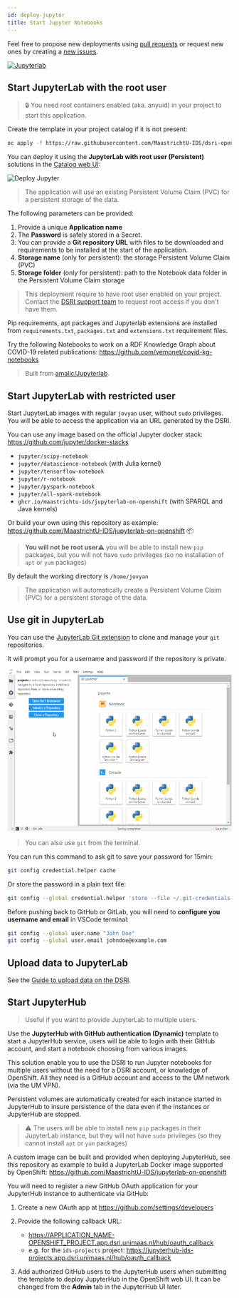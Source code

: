 ```yaml
---
id: deploy-jupyter
title: Start Jupyter Notebooks
---
```


Feel free to propose new deployments using [pull requests](https://github.com/MaastrichtU-IDS/dsri-documentation/pulls) or request new ones by creating a [new issues](https://github.com/MaastrichtU-IDS/dsri-documentation/issues).

[![Jupyterlab](/dsri-documentation/img/jupyter_logo.png)](https://jupyter.org/)

## Start JupyterLab with the root user

> 🔒 You need root containers enabled (aka. anyuid) in your project to start this application.

Create the template in your project catalog if it is not present:

```bash
oc apply -f https://raw.githubusercontent.com/MaastrichtU-IDS/dsri-openshift-applications/main/templates-anyuid/template-jupyterlab-root-persistent.yml
```

You can deploy it using the **JupyterLab with root user (Persistent)** solutions in the [Catalog web UI](https://app.dsri.unimaas.nl:8443/console/catalog):

<img src="/dsri-documentation/img/screenshot-deploy-jupyter.png" alt="Deploy Jupyter" style="max-width: 100%; max-height: 100%;" />

> The application will use an existing Persistent Volume Claim (PVC) for a persistent storage of the data.

The following parameters can be provided:

1. Provide a unique **Application name**
2. The **Password** is safely stored in a Secret.
3. You can provide a **Git repository URL** with files to be downloaded and requirements to be installed at the start of the application. 
4. **Storage name** (only for persistent): the storage Persistent Volume Claim (PVC)
5. **Storage folder** (only for persistent): path to the Notebook data folder in the Persistent Volume Claim storage

> This deployment require to have  root user enabled on your project. Contact the [DSRI support team](mailto:dsri-support-l@maastrichtuniversity.nl) to request root access if you don't have them.

Pip requirements, apt packages and Jupyterlab extensions are installed from `requirements.txt`, `packages.txt` and `extensions.txt` requirement files. 

Try the following Notebooks to work on a RDF Knowledge Graph about COVID-19 related publications: https://github.com/vemonet/covid-kg-notebooks

> Built from [amalic/Jupyterlab](https://github.com/amalic/Jupyterlab).

## Start JupyterLab with restricted user

Start JupyterLab images with regular `jovyan` user, without `sudo` privileges. You will be able to access the application via an URL generated by the DSRI.

You can use any image based on the official Jupyter docker stack: https://github.com/jupyter/docker-stacks

* `jupyter/scipy-notebook`
* `jupyter/datascience-notebook` (with Julia kernel)
* `jupyter/tensorflow-notebook`
* `jupyter/r-notebook`
* `jupyter/pyspark-notebook`
* `jupyter/all-spark-notebook`
* `ghcr.io/maastrichtu-ids/jupyterlab-on-openshift` (with SPARQL and Java kernels)

Or build your own using this repository as example: https://github.com/MaastrichtU-IDS/jupyterlab-on-openshift 📦

> **You will not be root user**⚠️ you will be able to install new `pip` packages, but you will not have `sudo` privileges (so no installation of `apt` or `yum` packages)

By default the working directory is `/home/jovyan`

> The application will automatically create a Persistent Volume Claim (PVC) for a persistent storage of the data.

## Use git in JupyterLab

You can use the [JupyterLab Git extension](https://github.com/jupyterlab/jupyterlab-git) to clone and manage your `git` repositories.

It will prompt you for a username and password if the repository is private.

<img src="https://raw.githubusercontent.com/jupyterlab/jupyterlab-git/master/docs/figs/preview.gif" alt="JupyterLab Git extension" style="max-width: 100%; max-height: 100%;" />

>  You can also use `git` from the terminal.

You can run this command to ask git to save your password for 15min:

```bash
git config credential.helper cache
```

Or store the password in a plain text file:

```bash
git config --global credential.helper 'store --file ~/.git-credentials'
```

Before pushing back to GitHub or GitLab, you will need to **configure you username and email** in VSCode terminal:

```bash
git config --global user.name "John Doe"
git config --global user.email johndoe@example.com
```

## Upload data to JupyterLab

See the [Guide to upload data on the DSRI](/dsri-documentation/docs/openshift-load-data).

## Start JupyterHub

> Useful if you want to provide JupyterLab to multiple users.

Use the **JupyterHub with GitHub authentication (Dynamic)** template to start a JupyterHub service, users will be able to login with their GitHub account, and start a notebook choosing from various images.

This solution enable you to use the DSRI to run Jupyter notebooks for multiple users without the need for a DSRI account, or knowledge of OpenShift. All they need is a GitHub account and access to the UM network (via the UM VPN).

Persistent volumes are automatically created for each instance started in JupyterHub to insure persistence of the data even if the instances or JupyterHub are stopped.

> ⚠️ The users will be able to install new `pip` packages in their JupyterLab instance, but they will not have `sudo` privileges (so they cannot install `apt` or `yum` packages)

A custom image can be built and provided when deploying JupyterHub, see this repository as example to build a JupyterLab Docker image supported by OpenShift: https://github.com/MaastrichtU-IDS/jupyterlab-on-openshift

You will need to register a new GitHub OAuth application for your JupyterHub instance to authenticate via GitHub:

1. Create a new OAuth app at https://github.com/settings/developers

2. Provide the following callback URL:
    * https://APPLICATION_NAME-OPENSHIFT_PROJECT.app.dsri.unimaas.nl/hub/oauth_callback
    * e.g. for the `ids-projects` project: https://jupyterhub-ids-projects.app.dsri.unimaas.nl/hub/oauth_callback

3. Add authorized GitHub users to the JupyterHub users when submitting the template to deploy JupyterHub in the OpenShift web UI. It can be changed from the **Admin** tab in the JupyterHub UI later.
